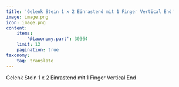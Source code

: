 ```yaml
---
title: 'Gelenk Stein 1 x 2 Einrastend mit 1 Finger Vertical End'
image: image.png
icon: image.png
content:
    items:
        '@taxonomy.part': 30364
    limit: 12
    pagination: true
taxonomy:
    tag: translate
---
```


Gelenk Stein 1 x 2 Einrastend mit 1 Finger Vertical End

